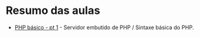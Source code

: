 # Resumo das aulas

- [PHP básico - pt 1](php-basico-1) - Servidor embutido de PHP / Sintaxe básica do PHP.